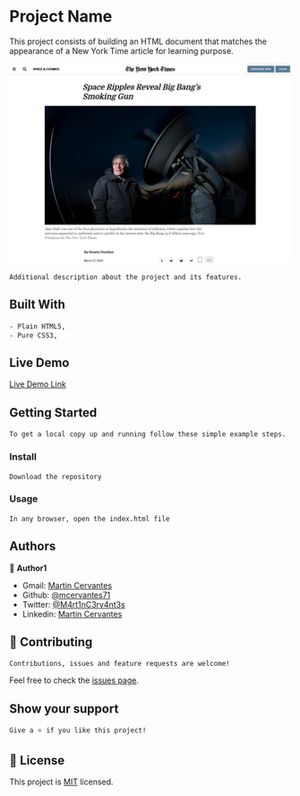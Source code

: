 # Project Name

This project consists of building an HTML document that matches the appearance of a New York Time article for learning purpose.

![screenshot](./screenshot.png)

    Additional description about the project and its features.

## Built With

    - Plain HTML5,
    - Pure CSS3,

## Live Demo

[Live Demo Link](https://mcervantes71.github.io/NYT_Clone/index.html)

## Getting Started

    To get a local copy up and running follow these simple example steps.

### Install

    Download the repository

### Usage

    In any browser, open the index.html file

## Authors

👤 **Author1**

- Gmail: [Martin Cervantes](mailto:cervantes.martine@gmail.com)
- Github: [@mcervantes71](https://github.com/mcervantes71)
- Twitter: [@M4rt1nC3rv4nt3s](https://twitter.com/M4rt1nC3rv4nt3s)
- Linkedin: [Martin Cervantes](https://www.linkedin.com/in/cervantesmartin/)

## 🤝 Contributing

    Contributions, issues and feature requests are welcome!

Feel free to check the [issues page](issues/).

## Show your support

    Give a ⭐️ if you like this project!

## 📝 License

This project is [MIT](lic.url) licensed.
